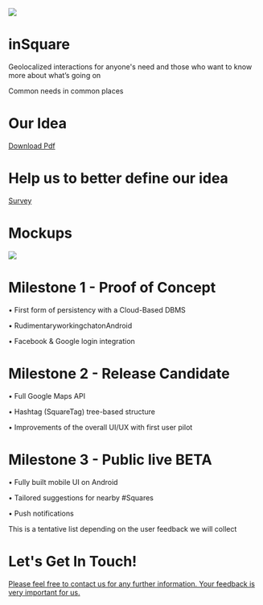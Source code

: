 ![](https://github.com/regini/inSquare/blob/gh-pages/INSQUARE%20LOGO.png)
# inSquare
Geolocalized interactions for anyone's need and those who want to know more about what’s going on

Common needs in common places

# Our Idea
[Download Pdf](http://regini.github.io/inSquare/inSquare%20-%20Presentazione.pdf)

# Help us to better define our idea
[Survey](https://goo.gl/07GxSS)

# Mockups
![](http://regini.github.io/inSquare/mockup.png)

# Milestone 1 - Proof of Concept
  • First form of persistency with a Cloud-Based DBMS   
  
  • RudimentaryworkingchatonAndroid  
  
  • Facebook & Google login integration  
  
# Milestone 2 - Release Candidate
 • Full Google Maps API  
 
 • Hashtag (SquareTag) tree-based structure   
 
 • Improvements of the overall UI/UX with first user pilot  
 
# Milestone 3 - Public live BETA
 • Fully built mobile UI on Android  
 
 • Tailored suggestions for nearby #Squares   
 
 • Push notifications  
    
       
          
This is a tentative list depending on the user feedback we will collect   

# Let's Get In Touch!
[Please feel free to contact us for any further information. Your feedback is very important for us.](http://goo.gl/forms/2VcB24833w)
